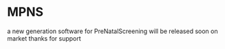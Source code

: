 # MPNS 

a new generation software for PreNatalScreening
will be released soon on market 
thanks for support
